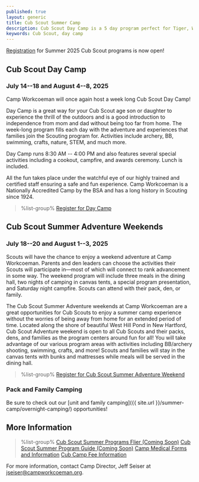 ```yaml
---
published: true
layout: generic
title: Cub Scout Summer Camp
description: Cub Scout Day Camp is a 5 day program perfect for Tiger, Wolf, and Bear Scouts. Day camp has all the fun of a summer camp experience without the overnight element. Cub Scout Summer Adventure weekend is a shorter, overnight option for packs, dens, and families.
keywords: Cub Scout, day camp
---
```


<div class="alert alert-info">
<a href="{{ site.url }}/cub-scouts/register/">Registration</a> for Summer 2025 Cub Scout programs is now open!
</div>

## Cub Scout Day Camp

### July 14--18 and August 4--8, 2025

Camp Workcoeman will once again host a week long Cub Scout Day Camp!

Day Camp is a great way for your Cub Scout age son or daughter to experience the thrill of the outdoors and is a good introduction to independence from mom and dad without being too far from home. The week-long program fills each day with the adventure and experiences that families join the Scouting program for.  Activities include archery, BB, swimming, crafts, nature, STEM, and much more.

Day Camp runs 8:30 AM -- 4:00 PM and also features several special activities including a cookout, campfire, and awards ceremony. Lunch is included.

All the fun takes place under the watchful eye of our highly trained and
certified staff ensuring a safe and fun experience. Camp Workcoeman is a
Nationally Accredited Camp by the BSA and has a long history in Scouting since
1924.

> %list-group%
> <a href="{{ site.url }}/cub-scouts/register/" class="list-group-item">Register for Day Camp</a>

## Cub Scout Summer Adventure Weekends

### July 18--20 and August 1--3, 2025

Scouts will have the chance to enjoy a weekend adventure at Camp Workcoeman. Parents and den leaders can choose the activities their Scouts will participate in—most of which will connect to rank advancement in some way. The weekend program will include three meals in the dining hall, two nights of camping in canvas tents, a special program presentation, and Saturday night campfire. Scouts can attend with their pack, den, or family.

The Cub Scout Summer Adventure weekends at Camp Workcoeman are a great opportunities for Cub Scouts to enjoy a summer camp experience without the worries of being away from home for an extended period of time. Located along the shore of beautiful West Hill Pond in New Hartford, Cub Scout Adventure weekend is open to all Cub Scouts and their packs, dens, and families as the program centers around fun for all! You will take advantage of our various program areas with activities including BB/archery shooting, swimming, crafts, and more! Scouts and families will stay in the canvas tents with bunks and mattresses while meals will be served in the dining hall.

> %list-group%
> <a href="{{ site.url }}/cub-scouts/register/" class="list-group-item">Register for Cub Scout Summer Adventure Weekend</a>

### Pack and Family Camping

Be sure to check out our [unit and family camping]({{ site.url }}/summer-camp/overnight-camping/) opportunities!

## More Information

> %list-group%
> <a href="{{ site.url }}/#" class="list-group-item">Cub Scout Summer Programs Flier (Coming Soon)</a>
> <a href="{{ site.url }}/#" class="list-group-item">Cub Scout Summer Program Guide (Coming Soon)</a>
> <a href="{{ site.url }}/summer-camp/forms/medical-form-info/" class="list-group-item">Camp Medical Forms and Information</a>
> <a href="{{ site.url }}/cub-scouts/fees/" class="list-group-item">Cub Camp Fee Information</a>

For more information, contact Camp Director, Jeff Seiser at
[jseiser@campworkcoeman.org](mailto:jseiser@campworkcoeman.org).

